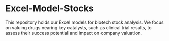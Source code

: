 # Excel-Model-Stocks
This repository holds our Excel models for biotech stock analysis. We focus on valuing drugs nearing key catalysts, such as clinical trial results, to assess their success potential and impact on company valuation.
